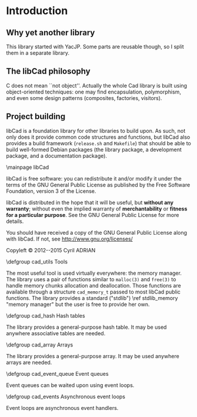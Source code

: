 # Introduction

## Why yet another library

This library started with YacJP. Some parts are reusable though, so I
split them in a separate library.

## The libCad philosophy

C does not mean ``not object''. Actually the whole Cad library is
built using object-oriented techniques: one may find encapsulation,
polymorphism, and even some design patterns (composites, factories,
visitors).

## Project building

libCad is a foundation library for other libraries to build upon. As
such, not only does it provide common code structures and functions,
but libCad also provides a build framework (`release.sh` and
`Makefile`) that should be able to build well-formed Debian packages
(the library package, a development package, and a documentation
package).

\mainpage libCad

libCad is free software: you can redistribute it and/or modify it under
the terms of the GNU General Public License as published by the Free
Software Foundation, version 3 of the License.

libCad is distributed in the hope that it will be useful, but __without
any warranty__; without even the implied warranty of
__merchantability__ or __fitness for a particular purpose__.  See the
GNU General Public License for more details.

You should have received a copy of the GNU General Public License
along with libCad.  If not, see http://www.gnu.org/licenses/

Copyleft © 2012--2015 Cyril ADRIAN


\defgroup cad_utils Tools

The most useful tool is used virtually everywhere: the memory
manager. The library uses a pair of functions similar to `malloc(3)`
and `free(3)` to handle memory chunks allocation and
deallocation. Those functions are available through a structure
`cad_memory_t` passed to most libCad public functions. The library
provides a standard ("stdlib") \ref stdlib_memory "memory manager" but
the user is free to provide her own.


\defgroup cad_hash Hash tables

The library provides a general-purpose hash table. It may be used
anywhere associative tables are needed.


\defgroup cad_array Arrays

The library provides a general-purpose array. It may be used
anywhere arrays are needed.


\defgroup cad_event_queue Event queues

Event queues can be waited upon using event loops.


\defgroup cad_events Asynchronous event loops

Event loops are asynchronous event handlers.
